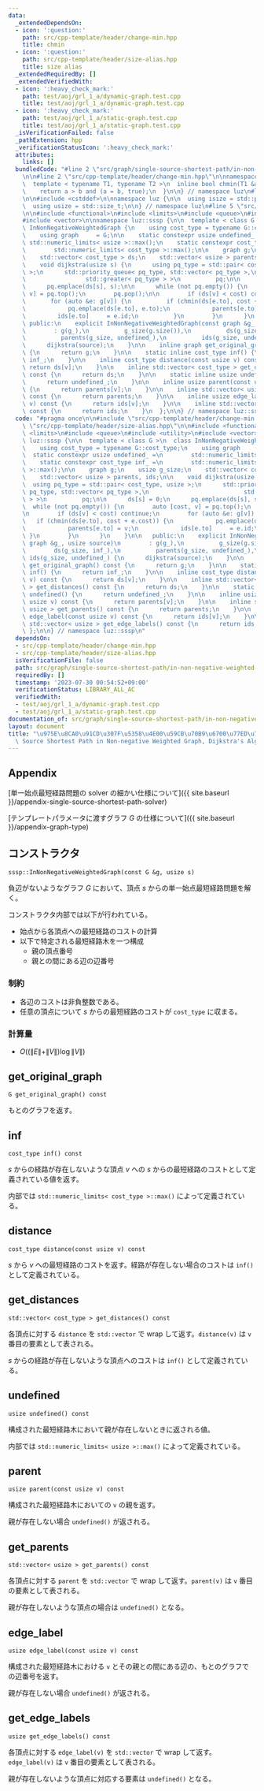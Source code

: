 ```yaml
---
data:
  _extendedDependsOn:
  - icon: ':question:'
    path: src/cpp-template/header/change-min.hpp
    title: chmin
  - icon: ':question:'
    path: src/cpp-template/header/size-alias.hpp
    title: size alias
  _extendedRequiredBy: []
  _extendedVerifiedWith:
  - icon: ':heavy_check_mark:'
    path: test/aoj/grl_1_a/dynamic-graph.test.cpp
    title: test/aoj/grl_1_a/dynamic-graph.test.cpp
  - icon: ':heavy_check_mark:'
    path: test/aoj/grl_1_a/static-graph.test.cpp
    title: test/aoj/grl_1_a/static-graph.test.cpp
  _isVerificationFailed: false
  _pathExtension: hpp
  _verificationStatusIcon: ':heavy_check_mark:'
  attributes:
    links: []
  bundledCode: "#line 2 \"src/graph/single-source-shortest-path/in-non-negative-weighted-graph.hpp\"\
    \n\n#line 2 \"src/cpp-template/header/change-min.hpp\"\n\nnamespace luz {\n\n\
    \  template < typename T1, typename T2 >\n  inline bool chmin(T1 &a, T2 b) {\n\
    \    return a > b and (a = b, true);\n  }\n\n} // namespace luz\n#line 2 \"src/cpp-template/header/size-alias.hpp\"\
    \n\n#include <cstddef>\n\nnamespace luz {\n\n  using isize = std::ptrdiff_t;\n\
    \  using usize = std::size_t;\n\n} // namespace luz\n#line 5 \"src/graph/single-source-shortest-path/in-non-negative-weighted-graph.hpp\"\
    \n\n#include <functional>\n#include <limits>\n#include <queue>\n#include <utility>\n\
    #include <vector>\n\nnamespace luz::sssp {\n\n  template < class G >\n  class\
    \ InNonNegativeWeightedGraph {\n    using cost_type = typename G::cost_type;\n\
    \    using graph     = G;\n\n    static constexpr usize undefined_ =\n       \
    \ std::numeric_limits< usize >::max();\n    static constexpr cost_type inf_ =\n\
    \        std::numeric_limits< cost_type >::max();\n\n    graph g;\n    usize g_size;\n\
    \    std::vector< cost_type > ds;\n    std::vector< usize > parents, ids;\n\n\
    \    void dijkstra(usize s) {\n      using pq_type = std::pair< cost_type, usize\
    \ >;\n      std::priority_queue< pq_type, std::vector< pq_type >,\n          \
    \                 std::greater< pq_type > >\n          pq;\n\n      ds[s] = 0;\n\
    \      pq.emplace(ds[s], s);\n\n      while (not pq.empty()) {\n        auto [cost,\
    \ v] = pq.top();\n        pq.pop();\n\n        if (ds[v] < cost) continue;\n \
    \       for (auto &e: g[v]) {\n          if (chmin(ds[e.to], cost + e.cost)) {\n\
    \            pq.emplace(ds[e.to], e.to);\n            parents[e.to] = v;\n   \
    \         ids[e.to]     = e.id;\n          }\n        }\n      }\n    }\n\n  \
    \ public:\n    explicit InNonNegativeWeightedGraph(const graph &g_, usize source)\n\
    \        : g(g_),\n          g_size(g.size()),\n          ds(g_size, inf_),\n\
    \          parents(g_size, undefined_),\n          ids(g_size, undefined_) {\n\
    \      dijkstra(source);\n    }\n\n    inline graph get_original_graph() const\
    \ {\n      return g;\n    }\n\n    static inline cost_type inf() {\n      return\
    \ inf_;\n    }\n\n    inline cost_type distance(const usize v) const {\n     \
    \ return ds[v];\n    }\n\n    inline std::vector< cost_type > get_distances()\
    \ const {\n      return ds;\n    }\n\n    static inline usize undefined() {\n\
    \      return undefined_;\n    }\n\n    inline usize parent(const usize v) const\
    \ {\n      return parents[v];\n    }\n\n    inline std::vector< usize > get_parents()\
    \ const {\n      return parents;\n    }\n\n    inline usize edge_label(const usize\
    \ v) const {\n      return ids[v];\n    }\n\n    inline std::vector< usize > get_edge_labels()\
    \ const {\n      return ids;\n    }\n  };\n\n} // namespace luz::sssp\n"
  code: "#pragma once\n\n#include \"src/cpp-template/header/change-min.hpp\"\n#include\
    \ \"src/cpp-template/header/size-alias.hpp\"\n\n#include <functional>\n#include\
    \ <limits>\n#include <queue>\n#include <utility>\n#include <vector>\n\nnamespace\
    \ luz::sssp {\n\n  template < class G >\n  class InNonNegativeWeightedGraph {\n\
    \    using cost_type = typename G::cost_type;\n    using graph     = G;\n\n  \
    \  static constexpr usize undefined_ =\n        std::numeric_limits< usize >::max();\n\
    \    static constexpr cost_type inf_ =\n        std::numeric_limits< cost_type\
    \ >::max();\n\n    graph g;\n    usize g_size;\n    std::vector< cost_type > ds;\n\
    \    std::vector< usize > parents, ids;\n\n    void dijkstra(usize s) {\n    \
    \  using pq_type = std::pair< cost_type, usize >;\n      std::priority_queue<\
    \ pq_type, std::vector< pq_type >,\n                           std::greater< pq_type\
    \ > >\n          pq;\n\n      ds[s] = 0;\n      pq.emplace(ds[s], s);\n\n    \
    \  while (not pq.empty()) {\n        auto [cost, v] = pq.top();\n        pq.pop();\n\
    \n        if (ds[v] < cost) continue;\n        for (auto &e: g[v]) {\n       \
    \   if (chmin(ds[e.to], cost + e.cost)) {\n            pq.emplace(ds[e.to], e.to);\n\
    \            parents[e.to] = v;\n            ids[e.to]     = e.id;\n         \
    \ }\n        }\n      }\n    }\n\n   public:\n    explicit InNonNegativeWeightedGraph(const\
    \ graph &g_, usize source)\n        : g(g_),\n          g_size(g.size()),\n  \
    \        ds(g_size, inf_),\n          parents(g_size, undefined_),\n         \
    \ ids(g_size, undefined_) {\n      dijkstra(source);\n    }\n\n    inline graph\
    \ get_original_graph() const {\n      return g;\n    }\n\n    static inline cost_type\
    \ inf() {\n      return inf_;\n    }\n\n    inline cost_type distance(const usize\
    \ v) const {\n      return ds[v];\n    }\n\n    inline std::vector< cost_type\
    \ > get_distances() const {\n      return ds;\n    }\n\n    static inline usize\
    \ undefined() {\n      return undefined_;\n    }\n\n    inline usize parent(const\
    \ usize v) const {\n      return parents[v];\n    }\n\n    inline std::vector<\
    \ usize > get_parents() const {\n      return parents;\n    }\n\n    inline usize\
    \ edge_label(const usize v) const {\n      return ids[v];\n    }\n\n    inline\
    \ std::vector< usize > get_edge_labels() const {\n      return ids;\n    }\n \
    \ };\n\n} // namespace luz::sssp\n"
  dependsOn:
  - src/cpp-template/header/change-min.hpp
  - src/cpp-template/header/size-alias.hpp
  isVerificationFile: false
  path: src/graph/single-source-shortest-path/in-non-negative-weighted-graph.hpp
  requiredBy: []
  timestamp: '2023-07-30 00:54:52+09:00'
  verificationStatus: LIBRARY_ALL_AC
  verifiedWith:
  - test/aoj/grl_1_a/dynamic-graph.test.cpp
  - test/aoj/grl_1_a/static-graph.test.cpp
documentation_of: src/graph/single-source-shortest-path/in-non-negative-weighted-graph.hpp
layout: document
title: "\u975E\u8CA0\u91CD\u307F\u5358\u4E00\u59CB\u70B9\u6700\u77ED\u7D4C\u8DEF (Single\
  \ Source Shortest Path in Non-negative Weighted Graph, Dijkstra's Algorithm)"
---
```


## Appendix
[単一始点最短経路問題の solver の細かい仕様について]({{ site.baseurl }}/appendix-single-source-shortest-path-solver)

[テンプレートパラメータに渡すグラフ $G$ の仕様について]({{ site.baseurl }}/appendix-graph-type)

## コンストラクタ
```
sssp::InNonNegativeWeightedGraph(const G &g, usize s)
```

負辺がないようなグラフ $G$ において、頂点 $s$ からの単一始点最短経路問題を解く。

コンストラクタ内部では以下が行われている。

- 始点から各頂点への最短経路のコストの計算
- 以下で特定される最短経路木を一つ構成
  - 親の頂点番号
  - 親との間にある辺の辺番号

### 制約
- 各辺のコストは非負整数である。
- 任意の頂点について $s$ からの最短経路のコストが `cost_type` に収まる。

### 計算量
- $O((\|E\| + \|V\|) \log \|V\|)$

## get_original_graph
```
G get_original_graph() const
```

もとのグラフを返す。

## inf
```
cost_type inf() const
```

$s$ からの経路が存在しないような頂点 $v$ への $s$ からの最短経路のコストとして定義されている値を返す。

内部では `std::numeric_limits< cost_type >::max()` によって定義されている。

## distance
```
cost_type distance(const usize v) const
```

$s$ から $v$ への最短経路のコストを返す。経路が存在しない場合のコストは `inf()` として定義されている。

## get_distances
```
std::vector< cost_type > get_distances() const
```

各頂点に対する `distance` を `std::vector` で wrap して返す。`distance(v)` は `v` 番目の要素として表される。

$s$ からの経路が存在しないような頂点へのコストは `inf()` として定義されている。

## undefined
```
usize undefined() const
```

構成された最短経路木において親が存在しないときに返される値。

内部では `std::numeric_limits< usize >::max()` によって定義されている。

## parent
```
usize parent(const usize v) const
```

構成された最短経路木においての `v` の親を返す。

親が存在しない場合 `undefined()` が返される。

## get_parents
```
std::vector< usize > get_parents() const
```

各頂点に対する `parent` を `std::vector` で wrap して返す。`parent(v)` は `v` 番目の要素として表される。

親が存在しないような頂点の場合は `undefined()` となる。

## edge_label
```
usize edge_label(const usize v) const
```

構成された最短経路木における `v` とその親との間にある辺の、もとのグラフでの辺番号を返す。

親が存在しない場合 `undefined()` が返される。

## get_edge_labels
```
usize get_edge_labels() const
```

各頂点に対する `edge_label(v)` を `std::vector` で wrap して返す。`edge_label(v)` は `v` 番目の要素として表される。

親が存在しないような頂点に対応する要素は `undefined()` となる。

